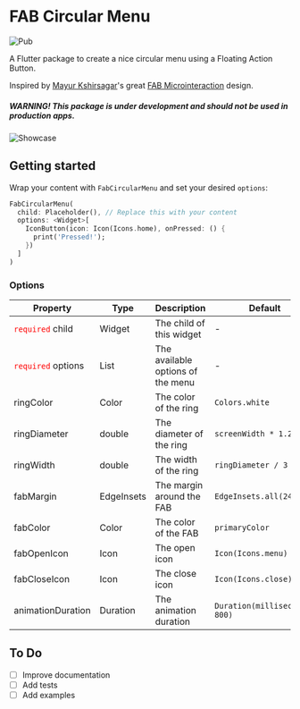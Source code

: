 # FAB Circular Menu 
![Pub](https://img.shields.io/pub/v/fab_circular_menu.svg)

A Flutter package to create a nice circular menu using a Floating Action Button.

Inspired by [Mayur Kshirsagar](https://dribbble.com/mayurksgr)'s great [FAB Microinteraction](https://dribbble.com/shots/4354100-Daily-UI-Challenge-Day-75-FAB-Microinteraction) design.

##### WARNING! This package is under development and should not be used in production apps.

![Showcase](https://i.imgur.com/vjAvdoR.gif)

## Getting started

Wrap your content with `FabCircularMenu` and set your desired `options`:


```dart
FabCircularMenu(
  child: Placeholder(), // Replace this with your content
  options: <Widget>[
    IconButton(icon: Icon(Icons.home), onPressed: () {
      print('Pressed!');
    })
  ]
)
```

### Options

| Property | Type | Description | Default |
|----------|------|-------------|---------|
| <font color="ff0000">`required`</font> child | Widget | The child of this widget | - 
| <font color="ff0000">`required`</font> options | List<Widget> | The available options of the menu | -
| ringColor | Color | The color of the ring | `Colors.white`
| ringDiameter | double | The diameter of the ring | `screenWidth * 1.2`
| ringWidth | double | The width of the ring | `ringDiameter / 3`
| fabMargin | EdgeInsets | The margin around the FAB | `EdgeInsets.all(24.0)`
| fabColor | Color | The color of the FAB | `primaryColor`
| fabOpenIcon | Icon | The open icon | `Icon(Icons.menu)`
| fabCloseIcon | Icon | The close icon | `Icon(Icons.close)`
| animationDuration | Duration | The animation duration | `Duration(milliseconds: 800)`

## To Do

- [ ] Improve documentation
- [ ] Add tests
- [ ] Add examples